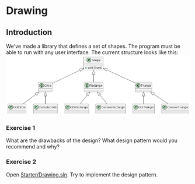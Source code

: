 # Drawing
## Introduction
We've made a library that defines a set of shapes. The program must be able to run with any user interface.
The current structure looks like this:
![Shapes](shapes.png)
### Exercise 1
What are the drawbacks of the design?
What design pattern would you recommend and why?
### Exercise 2
Open [Starter/Drawing.sln](/Starter/Drawing.sln). 
Try to implement the design pattern.

